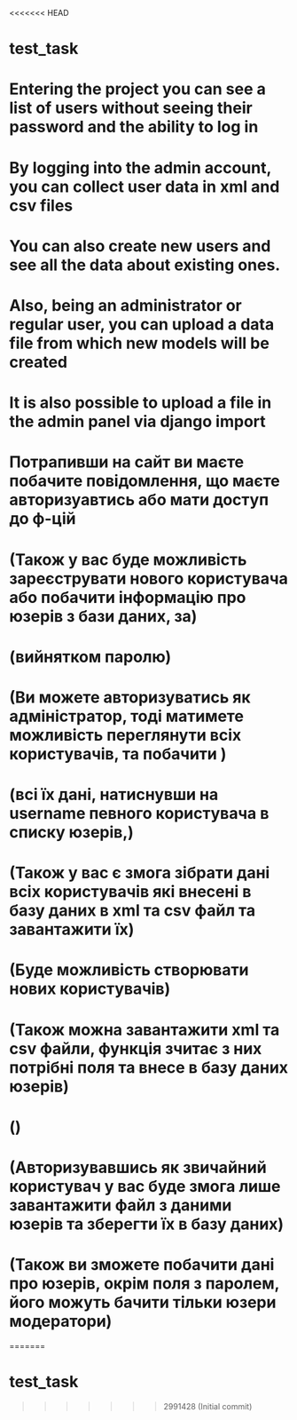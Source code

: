 <<<<<<< HEAD
# test_task


# Entering the project you can see a list of users without seeing their password and the ability to log in

# By logging into the admin account, you can collect user data in xml and csv files

# You can also create new users and see all the data about existing ones.

# Also, being an administrator or regular user, you can upload a data file from which new models will be created

# It is also possible to upload a file in the admin panel via django import


# Потрапивши на сайт ви маєте побачите повідомлення, що маєте авторизуавтись або мати доступ до ф-цій

# (Також у вас буде можливість зареєструвати нового користувача або побачити інформацію про юзерів з бази даних, за)

# (вийнятком паролю)


# (Ви можете авторизуватись як адміністратор, тоді матимете можливість переглянути всіх користувачів, та побачити )

# (всі їх дані, натиснувши на username певного користувача в списку юзерів,)

# (Також у вас є змога зібрати дані всіх користувачів які внесені в базу даних в xml та csv файл та завантажити їх)

# (Буде можливість створювати нових користувачів)

# (Також можна завантажити xml та csv файли, функція зчитає з них потрібні поля та внесе в базу даних юзерів)

# ()
# (Авторизувавшись як звичайний користувач у вас буде змога лише завантажити файл з даними юзерів та зберегти їх в базу даних)

# (Також ви зможете побачити дані про юзерів, окрім поля з паролем, його можуть бачити тільки юзери модератори)

=======
# test_task
>>>>>>> 2991428 (Initial commit)
